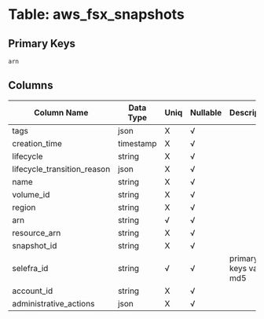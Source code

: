 # Table: aws_fsx_snapshots

## Primary Keys 

```
arn
```


## Columns 

|  Column Name   |  Data Type  | Uniq | Nullable | Description | 
|  ----  | ----  | ----  | ----  | ---- | 
| tags | json | X | √ |  | 
| creation_time | timestamp | X | √ |  | 
| lifecycle | string | X | √ |  | 
| lifecycle_transition_reason | json | X | √ |  | 
| name | string | X | √ |  | 
| volume_id | string | X | √ |  | 
| region | string | X | √ |  | 
| arn | string | √ | √ |  | 
| resource_arn | string | X | √ |  | 
| snapshot_id | string | X | √ |  | 
| selefra_id | string | √ | √ | primary keys value md5 | 
| account_id | string | X | √ |  | 
| administrative_actions | json | X | √ |  | 


